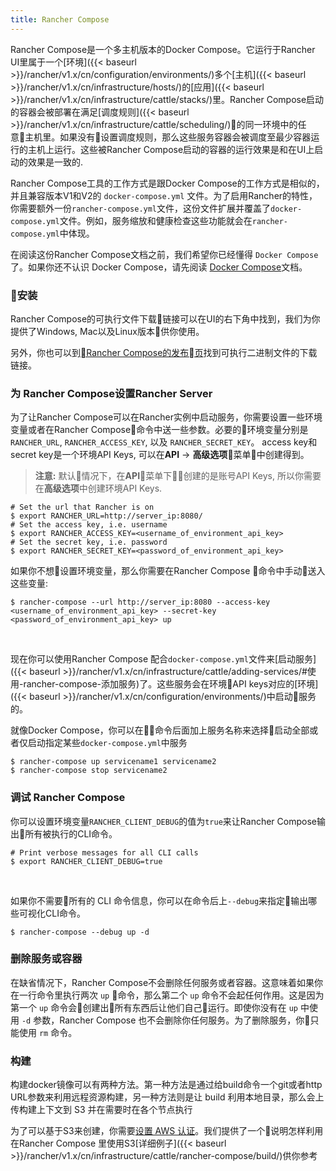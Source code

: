 ```yaml
---
title: Rancher Compose
---
```


Rancher Compose是一个多主机版本的Docker Compose。它运行于Rancher UI里属于一个[环境]({{< baseurl >}}/rancher/v1.x/cn/configuration/environments/)多个[主机]({{< baseurl >}}/rancher/v1.x/cn/infrastructure/hosts/)的[应用]({{< baseurl >}}/rancher/v1.x/cn/infrastructure/cattle/stacks/)里。Rancher Compose启动的容器会被部署在满足[调度规则]({{< baseurl >}}/rancher/v1.x/cn/infrastructure/cattle/scheduling/)的同一环境中的任意主机里。如果没有设置调度规则，那么这些服务容器会被调度至最少容器运行的主机上运行。这些被Rancher Compose启动的容器的运行效果是和在UI上启动的效果是一致的.

Rancher Compose工具的工作方式是跟Docker Compose的工作方式是相似的，并且兼容版本V1和V2的 `docker-compose.yml` 文件。为了启用Rancher的特性，你需要额外一份`rancher-compose.yml`文件，这份文件扩展并覆盖了`docker-compose.yml`文件。例如，服务缩放和健康检查这些功能就会在`rancher-compose.yml`中体现。

在阅读这份Rancher Compose文档之前，我们希望你已经懂得 `Docker Compose` 了。如果你还不认识 Docker Compose，请先阅读 [Docker Compose](https://docs.docker.com/compose/)文档。

### 安装

Rancher Compose的可执行文件下载链接可以在UI的右下角中找到，我们为你提供了Windows, Mac以及Linux版本供你使用。

另外，你也可以到[Rancher Compose的发布页](https://github.com/rancher/rancher-compose/releases)找到可执行二进制文件的下载链接。

### 为 Rancher Compose设置Rancher Server

为了让Rancher Compose可以在Rancher实例中启动服务，你需要设置一些环境变量或者在Rancher Compose命令中送一些参数。必要的环境变量分别是 `RANCHER_URL`, `RANCHER_ACCESS_KEY`, 以及 `RANCHER_SECRET_KEY`。 access key和secret key是一个环境API Keys, 可以在**API** -> **高级选项**菜单中创建得到。

> **注意:** 默认情况下，在**API**菜单下创建的是账号API Keys, 所以你需要在**高级选项**中创建环境API Keys.

```
# Set the url that Rancher is on
$ export RANCHER_URL=http://server_ip:8080/
# Set the access key, i.e. username
$ export RANCHER_ACCESS_KEY=<username_of_environment_api_key>
# Set the secret key, i.e. password
$ export RANCHER_SECRET_KEY=<password_of_environment_api_key>
```

如果你不想设置环境变量，那么你需要在Rancher Compose 命令中手动送入这些变量:

```
$ rancher-compose --url http://server_ip:8080 --access-key <username_of_environment_api_key> --secret-key <password_of_environment_api_key> up
```

<br>

现在你可以使用Rancher Compose 配合`docker-compose.yml`文件来[启动服务]({{< baseurl >}}/rancher/v1.x/cn/infrastructure/cattle/adding-services/#使用-rancher-compose-添加服务)了。这些服务会在环境API keys对应的[环境]({{< baseurl >}}/rancher/v1.x/cn/configuration/environments/)中启动服务的。

就像Docker Compose，你可以在命令后面加上服务名称来选择启动全部或者仅启动指定某些`docker-compose.yml`中服务

```baseurl
$ rancher-compose up servicename1 servicename2
$ rancher-compose stop servicename2
```

### 调试 Rancher Compose

你可以设置环境变量`RANCHER_CLIENT_DEBUG`的值为`true`来让Rancher Compose输出所有被执行的CLI命令。

```
# Print verbose messages for all CLI calls
$ export RANCHER_CLIENT_DEBUG=true
```

<br>

如果你不需要所有的 CLI 命令信息，你可以在命令后上`--debug`来指定输出哪些可视化CLI命令。

```
$ rancher-compose --debug up -d
```

### 删除服务或容器

在缺省情况下，Rancher Compose不会删除任何服务或者容器。这意味着如果你在一行命令里执行两次 `up` 命令，那么第二个 `up` 命令不会起任何作用。这是因为第一个 `up` 命令会创建出所有东西后让他们自己运行。即使你没有在 `up` 中使用 `-d` 参数，Rancher Compose 也不会删除你任何服务。为了删除服务，你只能使用 `rm` 命令。

### 构建

构建docker镜像可以有两种方法。第一种方法是通过给build命令一个git或者http URL参数来利用远程资源构建，另一种方法则是让 build 利用本地目录，那么会上传构建上下文到 S3 并在需要时在各个节点执行

为了可以基于S3来创建，你需要[设置 AWS 认证](https://github.com/aws/aws-sdk-go/#configuring-credentials)。我们提供了一个说明怎样利用在Rancher Compose 里使用S3[详细例子]({{< baseurl >}}/rancher/v1.x/cn/infrastructure/cattle/rancher-compose/build/)供你参考
